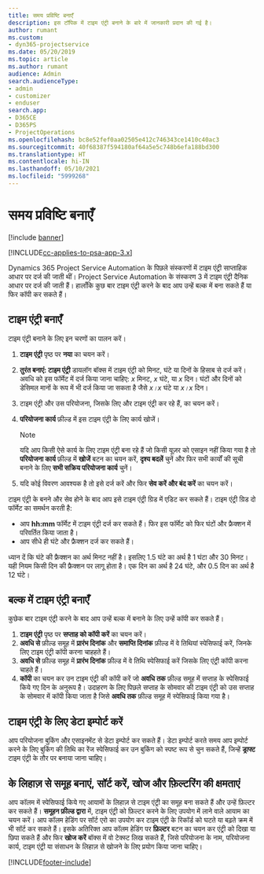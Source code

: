 ```yaml
---
title: समय प्रविष्टि बनाएँ
description: इस टॉपिक में टाइम एंट्री बनाने के बारे में जानकारी प्रदान की गई है।
author: rumant
ms.custom:
- dyn365-projectservice
ms.date: 05/20/2019
ms.topic: article
ms.author: rumant
audience: Admin
search.audienceType:
- admin
- customizer
- enduser
search.app:
- D365CE
- D365PS
- ProjectOperations
ms.openlocfilehash: bc8e52fef0aa02505e412c746343ce1410c40ac3
ms.sourcegitcommit: 40f68387f594180af64a5e5c748b6efa188bd300
ms.translationtype: HT
ms.contentlocale: hi-IN
ms.lasthandoff: 05/10/2021
ms.locfileid: "5999268"
---
```

# <a name="create-time-entries"></a>समय प्रविष्टि बनाएँ

[!include [banner](../includes/psa-now-project-operations.md)]

[!INCLUDE[cc-applies-to-psa-app-3.x](../includes/cc-applies-to-psa-app-3x.md)]

Dynamics 365 Project Service Automation के पिछले संस्करणों में टाइम एंट्री साप्ताहिक आधार पर दर्ज की जाती थीं। Project Service Automation के संस्करण 3 में टाइम एंट्री दैनिक आधार पर दर्ज की जाती हैं। हालाँकि कुछ बार टाइम एंट्री करने के बाद आप उन्हें बल्क में बना सकते हैं या फिर कॉपी कर सकते हैं।

## <a name="create-a-time-entry"></a>टाइम एंट्री बनाएँ

टाइम एंट्री बनाने के लिए इन चरणों का पालन करें।

1. **टाइम एंट्री** पृष्ठ पर **नया** का चयन करें।
2. **तुरंत बनाएं: टाइम एंट्री** डायलॉग बॉक्स में टाइम एंट्री को मिनट, घंटे या दिनों के हिसाब से दर्ज करें। अवधि को इस फॉर्मेट में दर्ज किया जाना चाहिए: *x* मिनट, *x* घंटे, या *x* दिन। घंटों और दिनों को डेसिमल मानों के रूप में भी दर्ज किया जा सकता है जैसे *x।x* घंटे या *x।x* दिन।
3. टाइम एंट्री और उस परियोजना, जिसके लिए और टाइम एंट्री कर रहे हैं, का चयन करें।
4. **परियोजना कार्य** फ़ील्ड में इस टाइम एंट्री के लिए कार्य खोजें।

    > [!NOTE]
    > यदि आप किसी ऐसे कार्य के लिए टाइम एंट्री बना रहे हैं जो किसी यूज़र को एसाइन नहीं किया गया है तो **परियोजना कार्य** फ़ील्ड में **खोजें** बटन का चयन करें, **दृश्य बदलें** चुनें और फिर सभी कार्यों की सूची बनाने के लिए **सभी सक्रिय परियोजना कार्य** चुनें।

5. यदि कोई विवरण आवश्यक है तो इसे दर्ज करें और फिर **सेव करें और बंद करें** का चयन करें।

टाइम एंट्री के बनने और सेव होने के बाद आप इसे टाइम एंट्री ग्रिड में एडिट कर सकते हैं। टाइम एंट्री ग्रिड दो फॉर्मेट का समर्थन करती है:

- आप **hh:mm** फॉर्मेट में टाइम एंट्री दर्ज कर सकते हैं। फिर इस फॉर्मेट को फिर घंटों और फ्रैक्शन में परिवर्तित किया जाता है।
- आप सीधे ही घंटे और फ्रैक्शन दर्ज कर सकते हैं।

ध्यान दें कि घंटे की फ्रैक्शन का अर्थ मिनट नहीं है। इसलिए 1.5 घंटे का अर्थ है 1 घंटा और 30 मिनट। यही नियम किसी दिन की फ्रैक्शन पर लागू होता है। एक दिन का अर्थ है 24 घंटे, और 0.5 दिन का अर्थ है 12 घंटे।

## <a name="bulk-create-time-entries"></a>बल्क में टाइम एंट्री बनाएँ

कुछेक बार टाइम एंट्री करने के बाद आप उन्हें बल्क में बनाने के लिए उन्हें कॉपी कर सकते हैं।

1. **टाइम एंट्री** पृष्ठ पर **सप्ताह को कॉपी करें** का चयन करें।
2. **अवधि से** फ़ील्ड समूह में **प्रारंभ दिनांक** और **समाप्ति दिनांक** फ़ील्ड में वे तिथियां स्पेसिफाई करें, जिनके लिए टाइम एंट्री कॉपी करना चाहहते हैं।
3. **अवधि से** फ़ील्ड समूह में **प्रारंभ दिनांक** फ़ील्ड में वे तिथि स्पेसिफाई करें जिसके लिए एंट्री कॉपी करना चाहते हैं।
4. **कॉपी** का चयन कर उन टाइम एंट्री की कॉपी करें जो **अवधि तक** फ़ील्ड समूह में सप्ताह के स्पेसिफाई किये गए दिन के अनुरूप है। उदाहरण के लिए पिछले सप्ताह के सोमवार की टाइम एंट्री को उस सप्ताह के सोमवार में कॉपी किया जाता है जिसे **अवधि तक** फ़ील्ड समूह में स्पेसिफाई किया गया है।

## <a name="import-data-for-time-entries"></a>टाइम एंट्री के लिए डेटा इम्पोर्ट करें

आप परियोजना बुकिंग और एसाइनमेंट से डेटा इम्पोर्ट कर सकते हैं। डेटा इम्पोर्ट करते समय आप इम्पोर्ट करने के लिए बुकिंग की तिथि का रेंज स्पेसिफाई कर उन बुकिंग को स्पष्ट रूप से चुन सकते हैं, जिन्हें **ड्राफ्ट** टाइम एंट्री के तौर पर बनाया जाना चाहिए।

## <a name="group-by-sort-search-and-filter-capabilities"></a>के लिहाज़ से समूह बनाएं, सॉर्ट करें, खोज और फ़िल्टरिंग की क्षमताएं

आप कॉलम में स्पेसिफाई किये गए आयामों के लिहाज़ से टाइम एंट्री का समूह बना सकते हैं और उन्हें फ़िल्टर कर सकते हैं। **समूहन फ़ील्ड द्वारा** में, टाइम एंट्री को फ़िल्टर करने के लिए उपयोग में लाने वाले आयाम का चयन करें। आप कॉलम हेडिंग पर सॉर्ट एरो का उपयोग कर टाइम एंट्री के रिकॉर्ड को घटते या बढ़ते क्रम में भी सॉर्ट कर सकते हैं। इसके अतिरिक्त आप कॉलम हेडिंग पर **फ़िल्टर** बटन का चयन कर एंट्री को दिखा या छिपा सकते हैं और फिर **खोज करें** बॉक्स में वो टेक्स्ट लिख सकते हैं, जिसे परियोजना के नाम, परियोजना कार्य, टाइम एंट्री या संसाधन के लिहाज़ से खोजने के लिए प्रयोग किया जाना चाहिए।


[!INCLUDE[footer-include](../includes/footer-banner.md)]